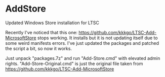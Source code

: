 # AddStore
Updated Windows Store installation for LTSC

Recently I've noticed that this one: https://github.com/kkkgo/LTSC-Add-MicrosoftStore stops working. It installs but it is not updating itself due to some weird manifests errors. I've just updated the packages and patched the script a bit, so now it works.

Just unpack "packages.7z" and run "Add-Store.cmd" with elevated admin rights. "Add-Store-Original.cmd" is just the original file taken from https://github.com/kkkgo/LTSC-Add-MicrosoftStore

